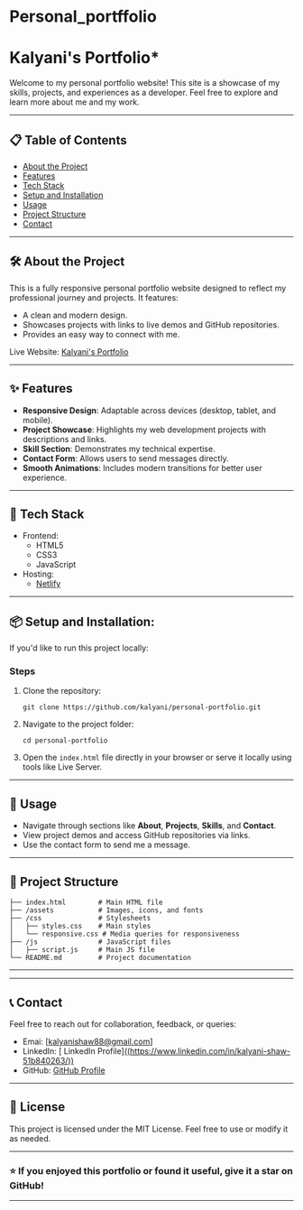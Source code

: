 # Personal_portffolio

# Kalyani's Portfolio*
Welcome to my personal portfolio website! This site is a showcase of my skills, projects, and experiences as a developer. Feel free to explore and learn more about me and my work.

---

## 📋 Table of Contents
- [About the Project](#about-the-project)
- [Features](#features)
- [Tech Stack](#tech-stack)
- [Setup and Installation](#setup-and-installation)
- [Usage](#usage)
- [Project Structure](#project-structure)
- [Contact](#contact)

---

## 🛠️ About the Project
This is a fully responsive personal portfolio website designed to reflect my professional journey and projects. It features:
- A clean and modern design.
- Showcases projects with links to live demos and GitHub repositories.
- Provides an easy way to connect with me.

Live Website: [Kalyani's Portfolio](https://kalyani-personal-portfolio.netlify.app/)

---

## ✨ Features
- **Responsive Design**: Adaptable across devices (desktop, tablet, and mobile).  
- **Project Showcase**: Highlights my web development projects with descriptions and links.  
- **Skill Section**: Demonstrates my technical expertise.  
- **Contact Form**: Allows users to send messages directly.  
- **Smooth Animations**: Includes modern transitions for better user experience.  

---

## 🚀 Tech Stack
- Frontend:  
  - HTML5  
  - CSS3  
  - JavaScript  
- Hosting:  
  - [Netlify](https://www.netlify.com/)  

---

## 📦 Setup and Installation:
If you'd like to run this project locally:  

### Steps
1. Clone the repository:  
   ```
   git clone https://github.com/kalyani/personal-portfolio.git
   ```  
2. Navigate to the project folder:  
   ```
   cd personal-portfolio
   ```  
3. Open the `index.html` file directly in your browser or serve it locally using tools like Live Server.

---

## 📖 Usage  
- Navigate through sections like **About**, **Projects**, **Skills**, and **Contact**.  
- View project demos and access GitHub repositories via links.  
- Use the contact form to send me a message.  

---

## 📂 Project Structure
```
├── index.html        # Main HTML file  
├── /assets           # Images, icons, and fonts  
├── /css              # Stylesheets  
│   ├── styles.css    # Main styles  
│   └── responsive.css # Media queries for responsiveness  
├── /js               # JavaScript files  
│   ├── script.js     # Main JS file  
└── README.md         # Project documentation  
```

---


---

## 📞 Contact  
Feel free to reach out for collaboration, feedback, or queries:  
- Emai: [kalyanishaw88@gmail.com]  
- LinkedIn: [ LinkedIn Profile][((https://www.linkedin.com/in/kalyani-shaw-51b840263/))](https://www.linkedin.com/in/kalyani-shaw-51b840263)  
- GitHub: [GitHub Profile](https://github.com/kalyanishaw88)  

---

## 📜 License 
This project is licensed under the MIT License. Feel free to use or modify it as needed.  

---

### ⭐ If you enjoyed this portfolio or found it useful, give it a star on GitHub!

---

